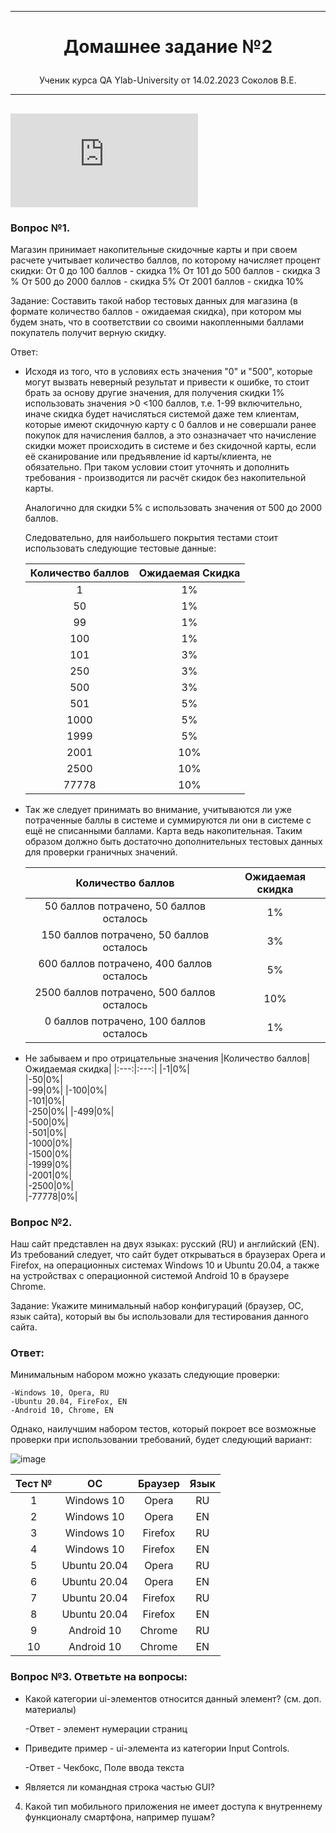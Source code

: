 _________________________________________________________________

# <p align="center">Домашнее задание №2</p>

<p align="center">Ученик курса QA Ylab-University от 14.02.2023 Соколов В.Е.</p>

__________________________________________________________________	
![progress](http://www.yarntomato.com/percentbarmaker/button.php?barPosition=25&leftFill=%23FF0000 "progress")
---

### Вопрос №1.
Магазин принимает накопительные скидочные карты и при своем расчете учитывает количество баллов, по которому начисляет процент скидки: От 0 до 100 баллов - скидка 1% От 101 до 500 баллов - скидка 3 % От 500 до 2000 баллов - скидка 5% От 2001 баллов - скидка 10%

Задание: Составить такой набор тестовых данных для магазина (в формате количество баллов - ожидаемая скидка), при котором мы будем знать, что в соответствии со своими накопленными баллами покупатель получит верную скидку.

Ответ:
  
- Исходя из того, что в условиях есть значения "0" и "500", которые могут вызвать неверный результат и привести к ошибке, то стоит брать за основу другие значения, для получения скидки 1% использовать 
значения  >0 <100 баллов, т.е. 1-99 включительно, иначе скидка будет начисляться системой даже тем клиентам, которые имеют скидочную карту с 0 баллов и не совершали ранее покупок для начисления баллов, а это
озназначает что начисление скидки может происходить в системе и без скидочной карты, если её сканирование или предъявление id карты/клиента, не обязательно. При таком условии стоит уточнять и дополнить требования - производится ли расчёт скидок без накопительной карты.

  Аналогично для скидки 5% с использовать значения от 500 до 2000 баллов.
  
  Следовательно, для наибольшего покрытия тестами стоит использовать следующие тестовые данные:

  |Количество баллов|Ожидаемая Скидка
  |:---:|:---:|
  |1|1%|    
  |50|1%|    
  |99|1%|
  |100|1%|    
  |101|3%|    
  |250|3%|    
  |500|3%|    
  |501|5%|    
  |1000|5%|    
  |1999|5%|    
  |2001|10%|    
  |2500|10%|    
  |77778|10%|    

- Так же следует принимать во внимание, учитываются ли уже потраченные баллы в системе и суммируются ли они в системе с ещё не списанными баллами. Карта ведь накопительная.
  Таким образом должно быть достаточно дополнительных тестовых данных для проверки граничных значений.
  
   Количество баллов|Ожидаемая скидка
   |:---:|:---:|
   |50 баллов потрачено, 50 баллов осталось|1%|
   |150 баллов потрачено, 50 баллов осталось|3%|
   |600 баллов потрачено, 400 баллов осталось|5%|
   |2500 баллов потрачено, 500 баллов осталось|10%|
   |0 баллов потрачено, 100 баллов осталось|1%|

- Не забываем и про отрицательные значения
  |Количество баллов|Ожидаемая скидка|
  |:---:|:---:|
  |-1|0%|    
  |-50|0%|    
  |-99|0%|
  |-100|0%|    
  |-101|0%|    
  |-250|0%|
  |-499|0%|    
  |-500|0%|    
  |-501|0%|    
  |-1000|0%|    
  |-1500|0%|    
  |-1999|0%|    
  |-2001|0%|    
  |-2500|0%|    
  |-77778|0%|
  
### Вопрос №2. 
Наш сайт представлен на двух языках: русский (RU) и английский (EN). Из требований следует, что сайт будет открываться в браузерах Opera и Firefox, на операционных системах Windows 10 и Ubuntu 20.04, а также на устройствах с операционной системой Android 10 в браузере Chrome.

Задание: Укажите минимальный набор конфигураций (браузер, ОС, язык сайта), который вы бы использовали для тестирования данного сайта.

### Ответ: 
  
  Минимальным набором можно указать следующие проверки:
  
    -Windows 10, Opera, RU
    -Ubuntu 20.04, FireFox, EN
    -Android 10, Chrome, EN
  
  Однако, наилучшим набором тестов, который покроет все возможные проверки при использовании требований, будет следующий вариант:
  
![image](https://github.com/Sokolovvitek/HomeWork/assets/11587318/43156d98-215f-4b59-ab35-51a77936b038)

|Тест №|ОС|Браузер|Язык|
|:--:|:--:|:--:|:--:|
|1|Windows 10|Opera|RU
|2|Windows 10|Opera|EN
|3|Windows 10|Firefox|RU
|4|Windows 10|Firefox|EN
|5|Ubuntu 20.04|Opera|RU
|6|Ubuntu 20.04|Opera|EN
|7|Ubuntu 20.04|Firefox|RU
|8|Ubuntu 20.04|Firefox|EN
|9|Android 10|Chrome|RU
|10|Android 10|Chrome|EN


### Вопрос №3. Ответьте на вопросы:

- Какой категории ui-элементов относится данный элемент? (см. доп. материалы)

    -Ответ - элемент нумерации страниц

- Приведите пример - ui-элемента из категории Input Controls.

    -Ответ - Чекбокс, Поле ввода текста
- Является ли командная строка частью GUI?

4. Какой тип мобильного приложения не имеет доступа к внутреннему функционалу смартфона, например пушам?

